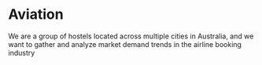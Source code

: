 # Aviation
We are a group of hostels located across multiple cities in Australia, and we want to gather and analyze market demand trends in the airline booking industry

